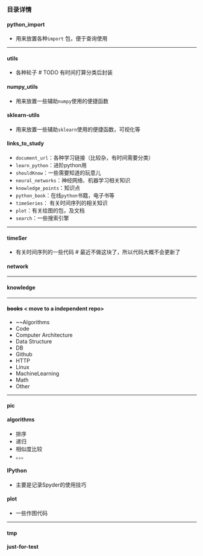 ### 目录详情

#### python_import 

* 用来放置各种`import` 包，便于查询使用

-------------------------

####  utils

* 各种轮子  # TODO 有时间打算分类后封装

#### numpy_utils

* 用来放置一些辅助`numpy`使用的便捷函数

#### sklearn-utils

* 用来放置一些辅助`sklearn`使用的便捷函数，可视化等



#### links_to_study

* `document_url`：各种学习链接（比较杂，有时间需要分类）
* `learn_python`：进阶python用
* `shouldKnow`：一些需要知道的玩意儿
* `neural_networks`：神经网络、机器学习相关知识
* `knowledge_points`：知识点
* `python_book`：在线`python`书籍，电子书等
* `timeSeries`： 有关时间序列的相关知识
* `plot`：有关绘图的包，及文档
* `search`：一些搜索引擎

--------------------------------

#### timeSer

* 有关时间序列的一些代码  # 最近不做这块了，所以代码大概不会更新了

#### network

----------------------------

#### knowledge

-----------------------

#### ~~books~~  < move to a independent repo>

* ~~Algorithms
* Code
* Computer Architecture
* Data Structure
* DB
* Github
* HTTP
* Linux
* MachineLearning
* Math
* Other

----------------------

#### pic

#### algorithms

* 排序
* 递归
* 相似度比较
* 。。。

#### IPython

* 主要是记录Spyder的使用技巧

#### plot

* 一些作图代码

---------------------------

#### tmp

#### just-for-test





